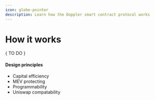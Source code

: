 ```yaml
---
icon: globe-pointer
description: Learn how the Doppler smart contract protocol works
---
```


# How it works

{ TO DO }&#x20;

#### Design principles

* Capital efficiency
* MEV protecting
* Programmability
* Uniswap compatability
